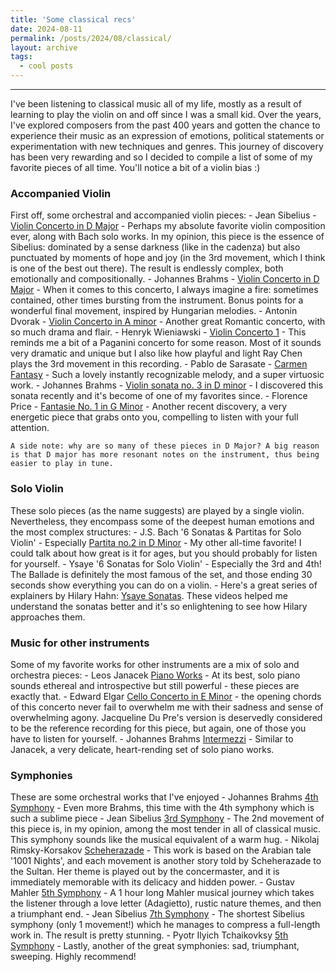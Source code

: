 ```yaml
---
title: 'Some classical recs'
date: 2024-08-11
permalink: /posts/2024/08/classical/
layout: archive
tags:
  - cool posts
---
```



-----


I've been listening to classical music all of my life, mostly as a result of learning to play the violin on and off since I was a small kid. Over the years, I've explored composers from the past 400 years and gotten the chance to experience their music as an expression of emotions, political statements or experimentation with new techniques and genres. This journey of discovery has been very rewarding and so I decided to compile a list of some of my favorite pieces of all time. You'll notice a bit of a violin bias :)


### **Accompanied Violin**
First off, some orchestral and accompanied violin pieces:
    - Jean Sibelius - [Violin Concerto in D Major](https://www.youtube.com/watch?v=J0w0t4Qn6LY&t=1845s)
        - Perhaps my absolute favorite violin composition ever, along with Bach solo works. In my opinion, this piece is the essence of Sibelius: dominated by a sense darkness (like in the cadenza) but also punctuated by moments of hope and joy (in the 3rd movement, which I think is one of the best out there). The result is endlessly complex, both emotionally and compositionally.
    - Johannes Brahms - [Violin Concerto in D Major](https://www.youtube.com/watch?v=7C_U7eUbVd8)
        - When it comes to this concerto, I always imagine a fire: sometimes contained, other times bursting from the instrument. Bonus points for a wonderful final movement, inspired by Hungarian melodies.
    - Antonin Dvorak - [Violin Concerto in A minor](https://www.youtube.com/watch?v=9AxtmtjbE20&t=241s)
        - Another great Romantic concerto, with so much drama and flair. 
    - Henryk Wieniawski - [Violin Concerto 1](https://www.youtube.com/watch?v=Bt-QwrR-Pjw&t=918s)
        - This reminds me a bit of a Paganini concerto for some reason. Most of it sounds very dramatic and unique but I also like how playful and light Ray Chen plays the 3rd movement in this recording.
    - Pablo de Sarasate - [Carmen Fantasy](https://www.youtube.com/watch?v=wv3vrQa_qXs)
        - Such a lovely instantly recognizable melody, and a super virtuosic work. 
    - Johannes Brahms - [Violin sonata no. 3 in D minor](https://www.youtube.com/watch?v=4UJbMRksOuQ&t=1432s)
        - I discovered this sonata recently and it's become of one of my favorites since.
    - Florence Price - [Fantasie No. 1 in G Minor](https://www.youtube.com/watch?v=G5K8MatDoFE)
        - Another recent discovery, a very energetic piece that grabs onto you, compelling to listen with your full attention. 

    A side note: why are so many of these pieces in D Major? A big reason is that D major has more resonant notes on the instrument, thus being easier to play in tune.

### **Solo Violin**
These solo pieces (as the name suggests) are played by a single violin. Nevertheless, they encompass some of the deepest human emotions and the most complex structures:
    - J.S. Bach '6 Sonatas & Partitas for Solo Violin'
        - Especially [Partita no.2 in D Minor](https://www.youtube.com/watch?v=-mSnmM0nlzk&t=730s)
        - My other all-time favorite! I could talk about how great is it for ages, but you should probably for listen for yourself.
    - Ysaye '6 Sonatas for Solo Violin'
        - Especially the 3rd and 4th! The Ballade is definitely the most famous of the set, and those ending 30 seconds show everything you can do on a violin. 
        - Here's a great series of explainers by Hilary Hahn: [Ysaye Sonatas](). These videos helped me understand the sonatas better and it's so enlightening to see how Hilary approaches them.

### **Music for other instruments**
Some of my favorite works for other instruments are a mix of solo and orchestra pieces:
    - Leos Janacek [Piano Works](https://www.youtube.com/watch?v=WqmCPVNjxs0&list=OLAK5uy_l5NyUU5N-7CVgO6Z7UP6Mf1EWiPp4W0tQ)
        - At its best, solo piano sounds ethereal and introspective but still powerful - these pieces are exactly that.
    - Edward Elgar [Cello Concerto in E Minor](https://www.youtube.com/watch?v=OPhkZW_jwc0&t=311s)
        - the opening chords of this concerto never fail to overwhelm me with their sadness and sense of overwhelming agony. Jacqueline Du Pre's version is deservedly considered to be the reference recording for this piece, but again, one of those you have to listen for yourself. 
    - Johannes Brahms [Intermezzi](https://www.youtube.com/watch?v=hFk0VKcM1ns)
        - Similar to Janacek, a very delicate, heart-rending set of solo piano works. 


### **Symphonies**
These are some orchestral works that I've enjoyed 
    - Johannes Brahms [4th Symphony](https://www.youtube.com/watch?v=o69YVL_XKJo&t=1949s)
       - Even more Brahms, this time with the 4th symphony which is such a sublime piece
    - Jean Sibelius [3rd Symphony](https://www.youtube.com/watch?v=wg5-lNMgq6c&t=1121s)
       - The 2nd movement of this piece is, in my opinion, among the most tender in all of classical music. This symphony sounds like the musical equivalent of a warm hug.
    - Nikolaj Rimsky-Korsakov [Scheherazade](https://www.youtube.com/watch?v=zY4w4_W30aQ&t=1151s)
       - This work is based on the Arabian tale '1001 Nights', and each movement is another story told by Scheherazade to the Sultan. Her theme is played out by the concermaster, and it is immediately memorable with its delicacy and hidden power.
    - Gustav Mahler [5th Symphony](https://www.youtube.com/watch?v=fEGNNuEM3Fc&t=73s)
       - A 1 hour long Mahler musical journey which takes the listener through a love letter (Adagietto), rustic nature themes, and then a triumphant end.
    - Jean Sibelius [7th Symphony](https://www.youtube.com/watch?v=Bi9QiDrJJmw&t=92s) 
       - The shortest Sibelius symphony (only 1 movement!) which he manages to compress a full-length work in. The result is pretty stunning.
    - Pyotr Ilyich Tchaikovksy [5th Symphony](https://www.youtube.com/watch?v=a_B02BZp-5Y&t=2356s)
       - Lastly, another of the great symphonies: sad, triumphant, sweeping. Highly recommend!
